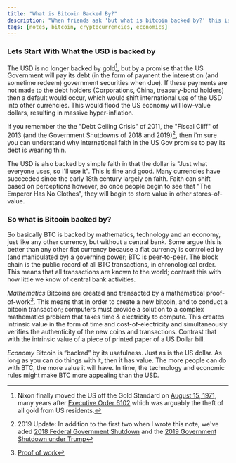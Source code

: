 ```yaml
---
title: "What is Bitcoin Backed By?"
description: "When friends ask 'but what is bitcoin backed by?' this is what I say."
tags: [notes, bitcoin, cryptocurrencies, economics]
---
```


### Lets Start With What the USD is backed by

The USD is no longer backed by gold[^1], but by a promise that the US Government will pay its debt (in the form of payment the interest on (and sometime redeem) government securities when due). If these payments are not made to the debt holders (Corporations, China, treasury-bond holders) then a default would occur, which would shift international use of the USD into other currencies. This would flood the US economy will low-value dollars, resulting in massive hyper-inflation.

If you remember the the "Debt Ceiling Crisis" of 2011, the "Fiscal Cliff" of 2013 (and the Government Shutdowns of 2018 and 2019)[^3], then i'm sure you can understand why international faith in the US Gov promise to pay its debt is wearing thin.

The USD is also backed by simple faith in that the dollar is "Just what everyone uses, so I'll use it". This is fine and good. Many currencies have succeeded since the early 18th century largely on faith. Faith can shift based on perceptions however, so once people begin to see that "The Emperor Has No Clothes", they will begin to store value in other stores-of-value.

### So what is Bitcoin backed by?

So basically BTC is backed by mathematics, technology and an economy, just like any other currency, but without a central bank. Some argue this is better than any other fiat currency because a fiat currency is controlled by (and manipulated by) a governing power; BTC is peer-to-peer. The block chain is the public record of all BTC transactions, in chronological order. This means that all transactions are known to the world; contrast this with how little we know of central bank activities.

_Mathematics_ Bitcoins are created and transacted by a mathematical proof-of-work[^2]. This means that in order to create a new bitcoin, and to conduct a bitcoin transaction; computers must provide a solution to a complex mathematics problem that takes time & electricity to compute. This creates intrinsic value in the form of time and cost-of-electricity and simultaneously verifies the authenticity of the new coins and transactions. Contrast that with the intrinsic value of a piece of printed paper of a US Dollar bill.

_Economy_ Bitcoin is “backed” by its usefulness. Just as is the US dollar. As long as you can do things with it, then it has value. The more people can do with BTC, the more value it will have. In time, the technology and economic rules might make BTC more appealing than the USD.

[^1]:
    Nixon finally moved the US off the Gold Standard on [August 15, 1971](https://en.wikipedia.org/wiki/Nixon_Shock), many years after [Executive Order 6102](https://en.wikipedia.org/wiki/Executive_Order_6102) which was arguably the theft of
    all gold from US residents.

[^2]: [Proof of work](https://en.wikipedia.org/wiki/Proof-of-work_system)
[^3]:
    2019 Update:
    In addition to the first two when I wrote this note, we've aded
    [2018 Federal Government Shutdown](https://en.wikipedia.org/wiki/January_2018_United_States_federal_government_shutdown)
    and the
    [2019 Government Shutdown under Trump](https://en.wikipedia.org/wiki/2018%E2%80%932019_United_States_federal_government_shutdown)
